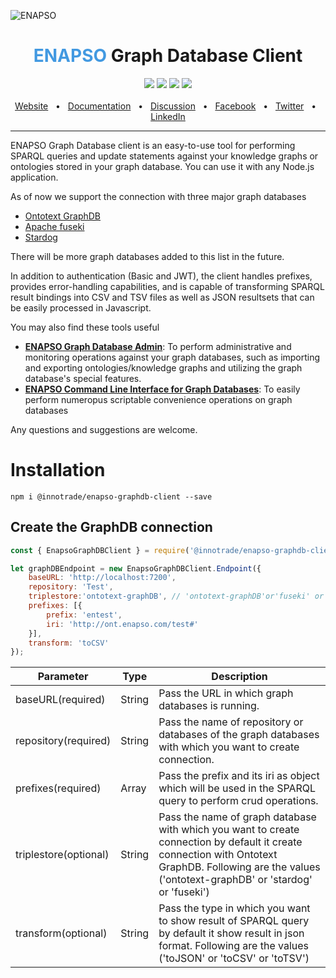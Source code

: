 ![ENAPSO](https://i.ibb.co/6b3rXrB/enapso-client.png)

<div align="center">
  <h1><span style="font-weight:bold; color: #4299E1;">ENAPSO</span> Graph Database Client</h1>
  <a href="https://www.npmjs.com/package/@innotrade/enapso-graphdb-client"><img src="https://img.shields.io/npm/v/@innotrade/enapso-graphdb-client" /></a>
  <a href="https://github.com/prisma/prisma/blob/main/CONTRIBUTING.md"><img src="https://img.shields.io/badge/connect-Community-brightgreen" /></a>
  <a href="https://github.com/innotrade/enapso-graphdb-client/blob/main/LICENSE"><img src="https://img.shields.io/badge/license-Apache%202-blue" /></a>
  <a href="https://github.com/innotrade/enapso-graphdb-client/blob/main/CODE_OF_CONDUCT.md"><img src="https://img.shields.io/badge/code-Conduct-orange" /></a>
  <br />
  <br />
  <a href="https://www.innotrade.com/">Website</a>
  <span>&nbsp;&nbsp;•&nbsp;&nbsp;</span>
  <a href="https://github.com/innotrade/enapso-graphdb-client/wiki">Documentation</a>
  <span>&nbsp;&nbsp;•&nbsp;&nbsp;</span>
  <a href="https://github.com/innotrade/enapso-graphdb-client/discussions">Discussion</a>
  <span>&nbsp;&nbsp;•&nbsp;&nbsp;</span>
  <a href="#">Facebook</a>
  <span>&nbsp;&nbsp;•&nbsp;&nbsp;</span>
  <a href="#">Twitter</a>
  <span>&nbsp;&nbsp;•&nbsp;&nbsp;</span>
  <a href="#">LinkedIn</a>
  <br />
  <hr />
</div>


ENAPSO Graph Database client is an easy-to-use tool for performing SPARQL queries and update statements against your knowledge graphs or ontologies stored in your graph database. You can use it with any Node.js application.


As of now we support the connection with three major graph databases
* [Ontotext GraphDB](https://www.ontotext.com/products/graphdb/)
* [Apache fuseki](https://jena.apache.org/)
* [Stardog](https://www.stardog.com/) 
 
There will be more graph databases added to this list in the future.


In addition to authentication (Basic and JWT), the client handles prefixes, provides error-handling capabilities, and is capable of transforming SPARQL result bindings into CSV and TSV files as well as  JSON resultsets that can be easily processed in Javascript.


You may also find these tools useful

- [**ENAPSO Graph Database Admin**](https://github.com/innotrade/enapso-graphdb-admin): To perform administrative and monitoring operations against your graph databases, such as importing and exporting ontologies/knowledge graphs and utilizing the graph database's special features.
- [**ENAPSO Command Line Interface for Graph Databases**](https://github.com/innotrade/enapso-graphdb-admin): To easily perform numeropus scriptable convenience operations on graph databases

 Any questions and suggestions are welcome.
# Installation

```
npm i @innotrade/enapso-graphdb-client --save
```

## Create the GraphDB connection


```javascript
const { EnapsoGraphDBClient } = require('@innotrade/enapso-graphdb-client');

let graphDBEndpoint = new EnapsoGraphDBClient.Endpoint({
    baseURL: 'http://localhost:7200',
    repository: 'Test',
    triplestore:'ontotext-graphDB', // 'ontotext-graphDB'or'fuseki' or 'stardog'
    prefixes: [{
        prefix: 'entest',
        iri: 'http://ont.enapso.com/test#'
    }],
    transform: 'toCSV'
});
```
| Parameter     | Type    | Description   |
| ------------- | --------| ------------- |
| baseURL(required) | String | Pass the URL in which graph databases is running. |
| repository(required)  | String | Pass the name of repository or databases of the graph databases with which you want to create connection. |
| prefixes(required)  | Array | Pass the prefix and its iri as object which will be used in the SPARQL query to perform crud operations. |
| triplestore(optional)  | String | Pass the name of graph database with which you want to create connection by default it create connection with Ontotext GraphDB. Following are the values ('ontotext-graphDB' or 'stardog' or 'fuseki') |
| transform(optional)  | String | Pass the type in which you want to show result of SPARQL query by default it show result in json format. Following are the values ('toJSON' or 'toCSV' or 'toTSV') |